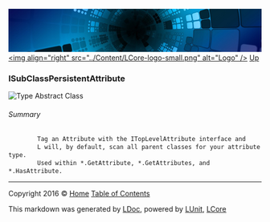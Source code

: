 ![](../Content/LCore-banner-small.png "")
[&lt;img align=&quot;right&quot; src=&quot;../Content/LCore-logo-small.png&quot; alt=&quot;Logo&quot; /&gt;](../../README.md)
[Up](../L.md)

### ISubClassPersistentAttribute

![Type Abstract Class](http://b.repl.ca/v1/Type-Abstract%20Class-blue.png "")




###### Summary

            Tag an Attribute with the ITopLevelAttribute interface and 
            L will, by default, scan all parent classes for your attribute type.
            Used within *.GetAttribute, *.GetAttributes, and *.HasAttribute.
            



---

Copyright 2016 &copy; [Home](../../README.md) [Table of Contents](../../TableOfContents.md)

This markdown was generated by [LDoc](https://github.com/CodeSingularity/LDoc), powered by [LUnit](https://github.com/CodeSingularity/LUnit), [LCore](https://github.com/CodeSingularity/LCore)
